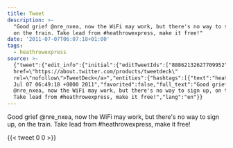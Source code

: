 ```yaml
---
title: Tweet
description: >-
  "Good grief @nre_nxea, now the WiFi may work, but there's no way to sign up,
  on the train. Take lead from #heathrowexpress, make it free!"
date: '2011-07-07T06:07:18+01:00'
tags:
  - heathrowexpress
source: >-
  {"tweet":{"edit_info":{"initial":{"editTweetIds":["88862132627709952"],"editableUntil":"2011-07-07T07:49:18.054Z","editsRemaining":"5","isEditEligible":true}},"retweeted":false,"source":"<a
  href=\"https://about.twitter.com/products/tweetdeck\"
  rel=\"nofollow\">TweetDeck</a>","entities":{"hashtags":[{"text":"heathrowexpress","indices":["105","121"]}],"symbols":[],"user_mentions":[],"urls":[]},"display_text_range":["0","136"],"favorite_count":"0","id_str":"88862132627709952","truncated":false,"retweet_count":"0","id":"88862132627709952","created_at":"Thu
  Jul 07 06:49:18 +0000 2011","favorited":false,"full_text":"Good grief
  @nre_nxea, now the WiFi may work, but there's no way to sign up, on the train.
  Take lead from #heathrowexpress, make it free!","lang":"en"}}
---
```

Good grief @nre_nxea, now the WiFi may work, but there's no way to sign up, on the train. Take lead from #heathrowexpress, make it free!
    
{{< tweet 0 0 >}}
    
